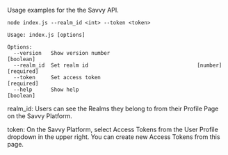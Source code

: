 
Usage examples for the the Savvy API.

```
node index.js --realm_id <int> --token <token>

Usage: index.js [options]

Options:
  --version   Show version number                                      [boolean]
  --realm_id  Set realm id                                   [number] [required]
  --token     Set access token                                        [required]
  --help      Show help                                                [boolean]
```

realm_id: Users can see the Realms they belong to from their Profile Page on the Savvy Platform.

token: On the Savvy Platform, select Access Tokens from the User Profile dropdown in the upper right. You can create new Access Tokens from this page.
